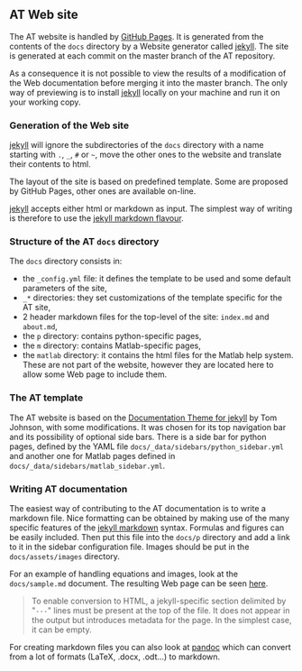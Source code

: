 ## AT Web site

The AT website is handled by [GitHub Pages](https://pages.github.com).
It is generated from the contents of the `docs` directory by a Website generator
called [jekyll](https://jekyllrb.com). The site is generated at each commit on
the master branch of the AT repository.

As a consequence it is not possible to view the results of a modification of the
Web documentation before merging it into the master branch. The only way of previewing 
is to install [jekyll](https://jekyllrb.com) locally on your machine and run it on your
working copy.

### Generation of the Web site
[jekyll](https://jekyllrb.com) will ignore the subdirectories of the `docs` directory
with a name starting with `.`, `_`, `#` or `~`, move the other ones to the website
and translate their contents to html.

The layout of the site is based on predefined template. Some are proposed by GitHub Pages,
other ones are available on-line.

[jekyll](https://jekyllrb.com) accepts either html or markdown as input. The simplest 
way of writing is therefore to use the [jekyll markdown flavour](https://daringfireball.net/projects/markdown/syntax).

### Structure of the AT `docs` directory
The `docs` directory consists in:

* the `_config.yml` file: it defines the template to be used and some default
parameters of the site,
* `_*` directories: they set customizations of the template specific for the AT site,
* 2 header markdown files for the top-level of the site: `index.md` and `about.md`,
* the `p` directory: contains python-specific pages,
* the `m` directory: contains Matlab-specific pages,
* the `matlab` directory: it contains the html files for the Matlab help system.
These are not part of the website, however they are located here to allow some Web page
to include them.

### The AT template
The AT website is based on the [Documentation Theme for jekyll](https://idratherbewriting.com/documentation-theme-jekyll/)
by Tom Johnson, with some modifications. It was chosen for its top navigation bar and its possibility of
optional side bars. There is a side bar for python pages, defined by the YAML file
`docs/_data/sidebars/python_sidebar.yml` and another one for Matlab pages defined in
`docs/_data/sidebars/matlab_sidebar.yml`.

### Writing AT documentation
The easiest way of contributing to the AT documentation is to write a markdown file.
Nice formatting can be obtained by making use of the many specific features of
the [jekyll markdown](https://kramdown.gettalong.org/syntax.html) syntax.
Formulas and figures can be easily included. Then put this file into the `docs/p`
directory and add a link to it in the sidebar configuration file. Images should be
put in the `docs/assets/images` directory.

For an example of handling equations and images, look at the `docs/sample.md`
document. The resulting Web page can be seen [here](https://atcollab.github.io/at/sample.html).

> To enable conversion to HTML, a jekyll-specific section delimited by
> "`---`" lines must be present at the top of the file. It does not appear in the output
> but introduces metadata for the page. In the simplest case, it can be empty.

For creating markdown files you can also look at [pandoc](https://pandoc.org) which
can convert from a lot of formats (LaTeX, .docx, .odt…) to markdown.